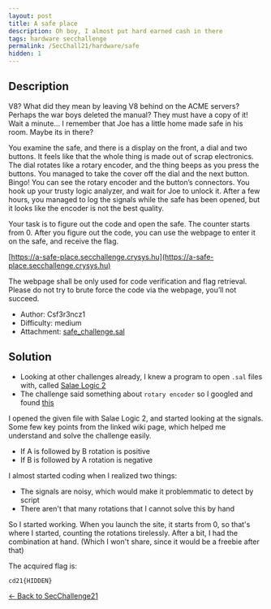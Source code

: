 ```yaml
---
layout: post
title: A safe place
description: Oh boy, I almost put hard earned cash in there
tags: hardware secchallenge
permalink: /SecChall21/hardware/safe
hidden: 1
---
```


## Description

V8? What did they mean by leaving V8 behind on the ACME servers? Perhaps the war boys deleted the manual? They must have a copy of it! Wait a minute… I remember that Joe has a little home made safe in his room. Maybe its in there?

You examine the safe, and there is a display on the front, a dial and two buttons. It feels like that the whole thing is made out of scrap electronics. The dial rotates like a rotary encoder, and the thing beeps as you press the buttons. You managed to take the cover off the dial and the next button. Bingo! You can see the rotary encoder and the button’s connectors. You hook up your trusty logic analyzer, and wait for Joe to unlock it. After a few hours, you managed to log the signals while the safe has been opened, but it looks like the encoder is not the best quality.

Your task is to figure out the code and open the safe. The counter starts from 0. After you figure out the code, you can use the webpage to enter it on the safe, and receive the flag.

[https://a-safe-place.secchallenge.crysys.hu](https://a-safe-place.secchallenge.crysys.hu)

The webpage shall be only used for code verification and flag retrieval. Please do not try to brute force the code via the webpage, you’ll not succeed.

- Author: Csf3r3ncz1
- Difficulty: medium
- Attachment: [safe_challenge.sal](/media/SecChall21/Hardware/Safe/safe_challenge.sal)

## Solution

- Looking at other challenges already, I knew a program to open `.sal` files with, called [Salae Logic 2](https://discuss.saleae.com/)
- The challenge said something about `rotary encoder` so I googled and found [this](https://en.wikipedia.org/wiki/Rotary_encoder)

I opened the given file with Salae Logic 2, and started looking at the signals. Some few key points from the linked wiki page, which helped me understand and solve the challenge easily.

- If A is followed by B rotation is positive
- If B is followed by A rotation is negative

I almost started coding when I realized two things:
- The signals are noisy, which would make it problemmatic to detect by script
- There aren't that many rotations that I cannot solve this by hand

So I started working. When you launch the site, it starts from 0, so that's where I started, counting the rotations tirelessly. After a bit, I had the combination at hand. (Which I won't share, since it would be a freebie after that)

The acquired flag is:
```
cd21{HIDDEN}
```

[&#8592; Back to SecChallenge21](/SecChall21)